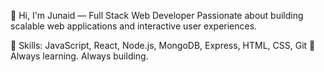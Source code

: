 👋 Hi, I'm Junaid — Full Stack Web Developer
Passionate about building scalable web applications and interactive user experiences.

🔧 Skills: JavaScript, React, Node.js, MongoDB, Express, HTML, CSS, Git
🚀 Always learning. Always building.
